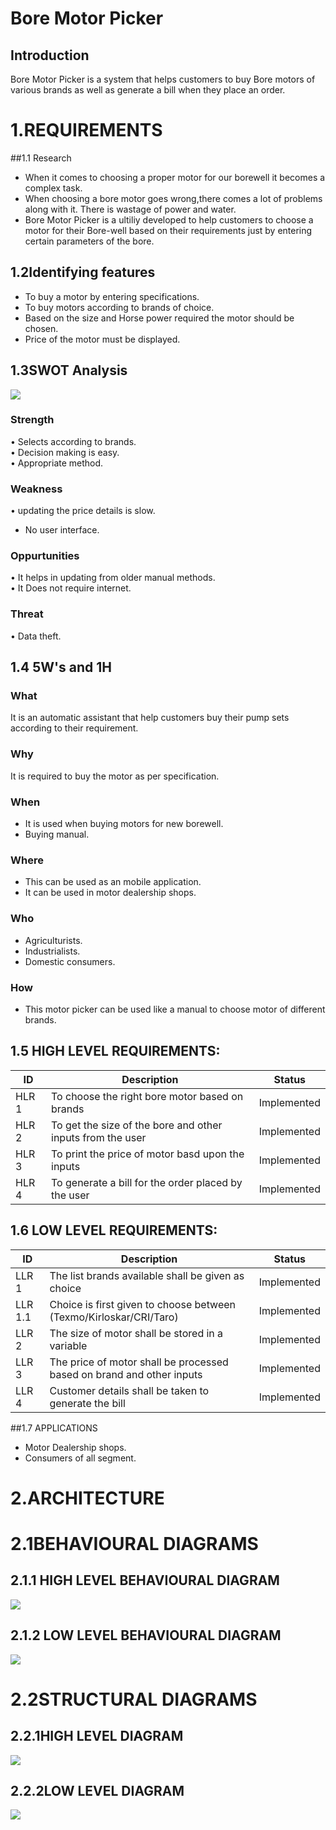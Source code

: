 # Bore Motor Picker

## Introduction
  Bore Motor Picker is a system that helps customers to buy Bore motors of various brands as well as generate a bill when they place an order.
# 1.REQUIREMENTS
##1.1 Research
* When it comes to choosing a proper motor for our borewell it becomes a complex task.
* When choosing a bore motor goes wrong,there comes a lot of problems along with it. There is wastage of power and water.
* Bore Motor Picker is a ultiliy developed to help customers to choose a motor for their Bore-well based on their requirements just by entering certain parameters of the bore.

## 1.2Identifying features
*  To buy a motor by entering specifications.
*  To buy motors according to brands of choice.
*  Based on the size and Horse power required  the motor should be chosen.
*  Price of the motor must be displayed.

## 1.3SWOT Analysis

![](/6_ImagesAndVideos/SWOT.png)

### Strength
•	Selects according to brands.    
•	Decision making is easy.      
•	Appropriate method.   

### Weakness
•	updating the price details is slow.   
* No user interface.


### Oppurtunities
•   It helps in updating from older manual methods.   
•   It Does not require internet.   

### Threat
•	Data theft.

## 1.4 5W's and 1H

### What
   It is an automatic assistant that help customers buy their pump sets according to their requirement.
   
### Why
   It is required to buy the motor as per specification.
       
### When
   * It is used when buying motors for new borewell.  
   * Buying manual. 
       
### Where
   * This can be used as an mobile application.
   * It can be used in motor dealership shops.
       
### Who
   * Agriculturists.
   * Industrialists.
   * Domestic consumers.
       
### How
   * This motor picker can be used like a manual to choose motor of different brands.



## 1.5 **HIGH LEVEL REQUIREMENTS:**                                                                   


ID     | Description                                                |Status  |
-------| -----------------------------------------------------------|--------|
HLR 1  |To choose the right bore motor based on brands             |Implemented|
HLR 2  |To get the size of the bore and other inputs from the user  |Implemented|
HLR 3  |To print the price of motor basd upon the inputs            |Implemented|
HLR 4  |To generate a bill for the order placed by the user         |Implemented|

##  1.6 **LOW LEVEL REQUIREMENTS:**
 
 ID     | Description                                                      |Status  |
--------| -----------------------------------------------------------------|--------|
LLR 1   | The list brands available shall be given as choice               |Implemented|
LLR 1.1 | Choice is first given to choose between (Texmo/Kirloskar/CRI/Taro)|Implemented|
LLR 2   | The size of motor shall be stored in a variable                          |Implemented|
LLR 3   |  The price of motor shall be processed based on brand and other inputs   |Implemented|
LLR 4   |  Customer details shall be taken to generate the bill                    |Implemented|




##1.7 APPLICATIONS
*  Motor Dealership shops.
*  Consumers of all segment.

# 2.ARCHITECTURE

# 2.1BEHAVIOURAL DIAGRAMS

## 2.1.1 HIGH LEVEL BEHAVIOURAL DIAGRAM
![](/2_Architecture/Behavioral%20diagram/Behavioural%20HLD.png)
 

## 2.1.2 LOW LEVEL BEHAVIOURAL DIAGRAM 

  ![](/2_Architecture/Behavioral%20diagram/Behavioural%20LLD.png)


# 2.2STRUCTURAL DIAGRAMS
## 2.2.1HIGH LEVEL DIAGRAM
![](/6_ImagesAndVideos/Structural%20HLD.png) 



## 2.2.2LOW LEVEL DIAGRAM

![](/6_ImagesAndVideos/Structural%20LLD.png)
